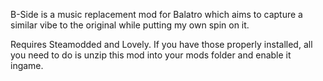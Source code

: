 B-Side is a music replacement mod for Balatro which aims to capture a similar vibe to the original while putting my own spin on it.

Requires Steamodded and Lovely. If you have those properly installed, all you need to do is unzip this mod into your mods folder and enable it ingame.

